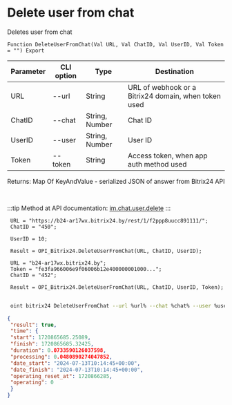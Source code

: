 ﻿---
sidebar_position: 6
---

# Delete user from chat
 Deletes user from chat



`Function DeleteUserFromChat(Val URL, Val ChatID, Val UserID, Val Token = "") Export`

 | Parameter | CLI option | Type | Destination |
 |-|-|-|-|
 | URL | --url | String | URL of webhook or a Bitrix24 domain, when token used |
 | ChatID | --chat | String, Number | Chat ID |
 | UserID | --user | String, Number | User ID |
 | Token | --token | String | Access token, when app auth method used |

 
 Returns: Map Of KeyAndValue - serialized JSON of answer from Bitrix24 API

<br/>

:::tip
Method at API documentation: [im.chat.user.delete](https://dev.1c-bitrix.ru/learning/course/?COURSE_ID=93&LESSON_ID=12099)
:::
<br/>


```bsl title="Code example"
 URL = "https://b24-ar17wx.bitrix24.by/rest/1/f2ppp8uucc891111/";
 ChatID = "450";
 
 UserID = 10;
 
 Result = OPI_Bitrix24.DeleteUserFromChat(URL, ChatID, UserID);
 
 URL = "b24-ar17wx.bitrix24.by";
 Token = "fe3fa966006e9f06006b12e400000001000...";
 ChatID = "452";
 
 Result = OPI_Bitrix24.DeleteUserFromChat(URL, ChatID, UserID, Token);
```
	


```sh title="CLI command example"
 
 oint bitrix24 DeleteUserFromChat --url %url% --chat %chat% --user %user% --token %token%

```

```json title="Result"
{
 "result": true,
 "time": {
 "start": 1720865685.25089,
 "finish": 1720865685.32425,
 "duration": 0.0733590126037598,
 "processing": 0.0480890274047852,
 "date_start": "2024-07-13T10:14:45+00:00",
 "date_finish": "2024-07-13T10:14:45+00:00",
 "operating_reset_at": 1720866285,
 "operating": 0
 }
}
```
